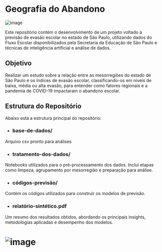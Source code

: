 # Geografia do Abandono
![image](https://github.com/user-attachments/assets/dbb0ff6c-86fb-4225-98b2-cc855aa4ca7d)

Este repositório contém o desenvolvimento de um projeto voltado à previsão de evasão escolar no estado de São Paulo, utilizando dados do Fluxo Escolar disponibilizados pela Secretaria da Educação de São Paulo e técnicas de inteligência artificial e análise de dados.

## Objetivo
Realizar um estudo sobre a relação entre as mesorregiões do estado de São Paulo e os índices de evasão escolar, classificando-os em níveis de baixa, média ou alta evasão, para entender como fatores regionais e a pandemia de COVID-19 impactaram o abandono escolar.

## Estrutura do Repositório
Abaixo está a estrutura principal do repositório:
- ### base-de-dados/
Arquivo csv pronto para análises
- ### tratamento-dos-dados/
Notebooks utilizados para o pré-processamento dos dados. Inclui etapas como limpeza, agrupamento por mesorregião e preparação para análise.
- ### códigos-previsão/
Contém os códigos utilizados para construir os modelos de previsão.
- ### relatório-sintético.pdf
Um resumo dos resultados obtidos, abordando os principais insights, metodologias aplicadas e desempenho dos modelos.

# 

# ![image](https://github.com/user-attachments/assets/456a0812-35e3-406b-850c-20d8b6cc1f20)

